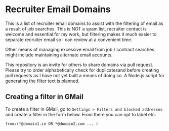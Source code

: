 # Recruiter Email Domains

This is a list of recruiter email domains to assist with the filtering of email as a result of job searches. This is NOT a spam list, recruiter contact is welcome and essential for my work, but filtering makes it much easier to separate recruiter email so I can review at a convenient time.

Other means of managing excessive email from job / contract searches might include maintaining alternate email accounts.

This repository is an invite for others to share domains via pull request. Please try to order alphabetically check for duplicatesand before creating pull requests as I have not yet built a means of doing so. A Node.js script for generating the filter text is planned. 

## Creating a filter in GMail

To create a filter in GMail, go to `Settings > Filters and blocked addresses` and create a filter in the form below. From there you can opt to label etc.

```
from:(*@domain1.ie OR *@domain2.com ... )
```

